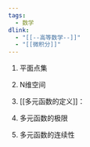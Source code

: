 ```yaml
---
tags: 
  - 数学
dlink:
  - "[[--高等数学--]]"
  - "[[微积分]]"
---
```

1. 平面点集
2. N维空间
3. [[多元函数的定义]]：

4. 多元函数的极限
5. 多元函数的连续性

